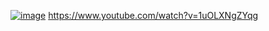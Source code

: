 [![image](https://github.com/user-attachments/assets/d7ce86d3-0cf8-4cd9-b365-51b4e5246d75)](https://www.youtube.com/watch?v=1uOLXNgZYqg)
https://www.youtube.com/watch?v=1uOLXNgZYqg
